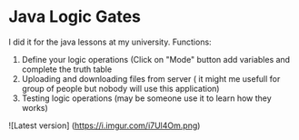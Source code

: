 # Java Logic Gates

I did it for the java lessons at my university.
Functions:
1) Define your logic operations (Click on "Mode" button add variables and complete the truth table
2) Uploading and downloading files from server ( it might me usefull for group of people but nobody will use this application)
3) Testing logic operations (may be someone use it to learn how they works)

![Latest version] (https://i.imgur.com/i7Ul4Om.png)

 
